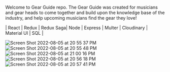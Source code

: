 Welcome to Gear Guide repo.
The Gear Guide was created for musicians and gear heads to come together and build upon the knowledge base of the industry, and help upcoming musicians find the gear they love!

| React | Redux | Redux Saga| Node | Express | Multer | Cloudinary | Material UI | SQL |

![Screen Shot 2022-08-05 at 20 55 37 PM](https://user-images.githubusercontent.com/98844164/183227267-2cd914d0-1649-45d2-bc4f-dea3b9170ba7.png)
![Screen Shot 2022-08-05 at 20 55 48 PM](https://user-images.githubusercontent.com/98844164/183227271-65cca0f1-d50b-458a-b7b4-e704d4c74f3c.png)
![Screen Shot 2022-08-05 at 21 00 16 PM](https://user-images.githubusercontent.com/98844164/183227406-bc7be8d5-7dac-4d18-834d-cd2d37bec884.png)
![Screen Shot 2022-08-05 at 20 56 18 PM](https://user-images.githubusercontent.com/98844164/183227274-52dbb7f5-88d8-48c8-b58f-caa7cea47b96.png)
![Screen Shot 2022-08-05 at 20 57 41 PM](https://user-images.githubusercontent.com/98844164/183227325-bfab2870-bd10-459d-9040-58d151127b7a.png)
